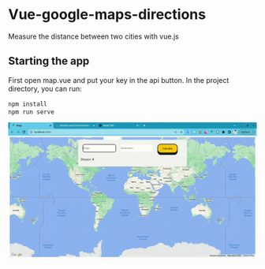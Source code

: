 # Vue-google-maps-directions
Measure the distance between two cities with vue.js

## Starting the app

First open map.vue and put your key in the api button.
In the project directory, you can run:

```
npm install
npm run serve
```
![](https://github.com/guliyevdev/Vue-google-maps-directions/blob/main/Welcome.gif)
